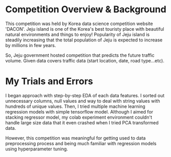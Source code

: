 # Competition Overview & Background

This competition was held by Korea data science competition website 'DACON'.
Jeju island is one of the Korea's best touristy place with beautiful natural environments and things to enjoy! Popularity of Jeju island is steadily increasing that the total population of Jeju is expected to increase by millions in few years.

So, Jeju government hosted competition that predicts the future traffic volume. Given data covers traffic data (start location, date, road type...etc). 

# My Trials and Errors
I began approach with step-by-step EDA of each data features. I sorted out unnecessary columns, null values and way to deal with string values with hundreds of unique values. Then, I tried multiple machine learning regression models with simple tensorflow model. Although I aimed for stacking regressor model, my colab experiment environment couldn't handle large size data that it even crashed when I tried PCA transformed data. 

However, this competition was meaningful for getting used to data preprocessing process and being much familiar with regression models using hyperparameter tuning. 

